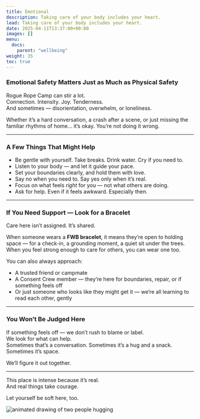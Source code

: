```yaml
---
title: Emotional
description: Taking care of your body includes your heart.
lead: Taking care of your body includes your heart.
date: 2025-04-11T13:37:00+00:00
images: []
menu: 
  docs:
    parent: "wellbeing"
weight: 35
toc: true
---
```


### Emotional Safety Matters Just as Much as Physical Safety

Rogue Rope Camp can stir a lot.  
Connection. Intensity. Joy. Tenderness.  
And sometimes — disorientation, overwhelm, or loneliness.

Whether it’s a hard conversation, a crash after a scene, or just missing the familiar rhythms of home… it’s okay. You’re not doing it wrong.

---

### A Few Things That Might Help

- Be gentle with yourself. Take breaks. Drink water. Cry if you need to.  
- Listen to your body — and let it guide your pace.  
- Set your boundaries clearly, and hold them with love.  
- Say no when you need to. Say yes only when it’s real.  
- Focus on what feels *right* for you — not what others are doing.  
- Ask for help. Even if it feels awkward. Especially then.  

---

### If You Need Support — Look for a Bracelet

Care here isn’t assigned. It’s shared.

When someone wears a **FWB bracelet**, it means they’re open to holding space — for a check-in, a grounding moment, a quiet sit under the trees. When you feel strong enough to care for others, you can wear one too.

You can also always approach:

- A trusted friend or campmate  
- A Consent Crew member — they’re here for boundaries, repair, or if something feels off  
- Or just someone who looks like they might get it — we’re all learning to read each other, gently  

---

### You Won’t Be Judged Here

If something feels off — we don’t rush to blame or label.  
We look for what can help.  
Sometimes that’s a conversation. Sometimes it’s a hug and a snack. Sometimes it’s space.

We’ll figure it out together.

---

This place is intense because it’s real.  
And real things take courage.

Let yourself be soft here, too.

![animated drawing of two people hugging](/images/hug.webp)
